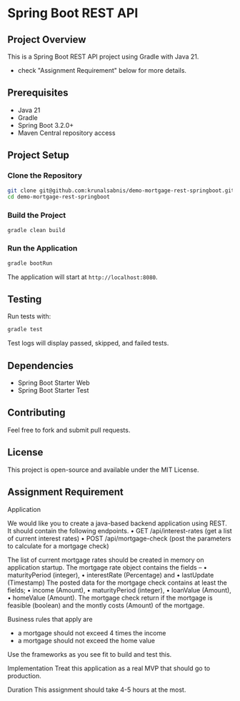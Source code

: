 # Spring Boot REST API



## Project Overview
This is a Spring Boot REST API project using Gradle with Java 21.
 - check "Assignment Requirement" below for more details.

## Prerequisites
- Java 21
- Gradle
- Spring Boot 3.2.0+
- Maven Central repository access

## Project Setup

### Clone the Repository
```sh
git clone git@github.com:krunalsabnis/demo-mortgage-rest-springboot.git
cd demo-mortgage-rest-springboot
```

### Build the Project
```sh
gradle clean build
```

### Run the Application
```sh
gradle bootRun
```

The application will start at `http://localhost:8080`.

## Testing
Run tests with:
```sh
gradle test
```
Test logs will display passed, skipped, and failed tests.

## Dependencies
- Spring Boot Starter Web
- Spring Boot Starter Test

## Contributing
Feel free to fork and submit pull requests.

## License
This project is open-source and available under the MIT License.



## Assignment Requirement

Application

We would like you to create a java-based backend application using REST.
It should contain the following endpoints.
• GET /api/interest-rates (get a list of current interest rates)
• POST /api/mortgage-check (post the parameters to calculate for a mortgage check)

The list of current mortgage rates should be created in memory on application startup.
The mortgage rate object contains the fields –
• maturityPeriod (integer),
• interestRate (Percentage) and
• lastUpdate (Timestamp)
The posted data for the mortgage check contains at least the fields;
• income (Amount),
• maturityPeriod (integer),
• loanValue (Amount),
• homeValue (Amount).
The mortgage check return if the mortgage is feasible (boolean) and the montly costs
(Amount) of the mortgage.

Business rules that apply are
- a mortgage should not exceed 4 times the income
- a mortgage should not exceed the home value

Use the frameworks as you see fit to build and test this.

Implementation
Treat this application as a real MVP that should go to production.

Duration
This assignment should take 4-5 hours at the most.


